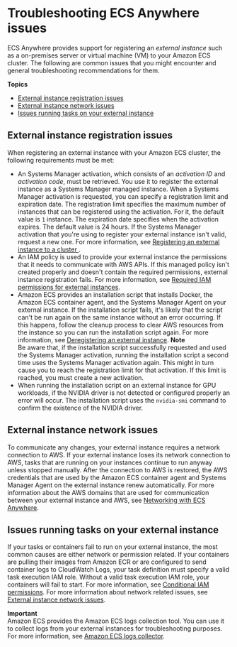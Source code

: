 # Troubleshooting ECS Anywhere issues<a name="ecs-anywhere-troubleshooting"></a>

ECS Anywhere provides support for registering an *external instance* such as a on\-premises server or virtual machine \(VM\) to your Amazon ECS cluster\. The following are common issues that you might encounter and general troubleshooting recommendations for them\.

**Topics**
+ [External instance registration issues](#ecs-anywhere-troubleshooting-registration)
+ [External instance network issues](#ecs-anywhere-troubleshooting-networking)
+ [Issues running tasks on your external instance](#ecs-anywhere-troubleshooting-runtask)

## External instance registration issues<a name="ecs-anywhere-troubleshooting-registration"></a>

When registering an external instance with your Amazon ECS cluster, the following requirements must be met:
+ An Systems Manager activation, which consists of an *activation ID* and *activation code*, must be retrieved\. You use it to register the external instance as a Systems Manager managed instance\. When a Systems Manager activation is requested, you can specify a registration limit and expiration date\. The registration limit specifies the maximum number of instances that can be registered using the activation\. For it, the default value is `1` instance\. The expiration date specifies when the activation expires\. The default value is 24 hours\. If the Systems Manager activation that you're using to register your external instance isn't valid, request a new one\. For more information, see [Registering an external instance to a cluster ](ecs-anywhere-registration.md)\.
+ An IAM policy is used to provide your external instance the permissions that it needs to communicate with AWS APIs\. If this managed policy isn't created properly and doesn't contain the required permissions, external instance registration fails\. For more information, see [Required IAM permissions for external instances](ecs-anywhere-iam.md#ecs-anywhere-iam-required)\.
+ Amazon ECS provides an installation script that installs Docker, the Amazon ECS container agent, and the Systems Manager Agent on your external instance\. If the installation script fails, it's likely that the script can't be run again on the same instance without an error occurring\. If this happens, follow the cleanup process to clear AWS resources from the instance so you can run the installation script again\. For more information, see [Deregistering an external instance](ecs-anywhere-deregistration.md)\.
**Note**  
Be aware that, if the installation script successfully requested and used the Systems Manager activation, running the installation script a second time uses the Systems Manager activation again\. This might in turn cause you to reach the registration limit for that activation\. If this limit is reached, you must create a new activation\.
+ When running the installation script on an external instance for GPU workloads, if the NVIDIA driver is not detected or configured properly an error will occur\. The installation script uses the `nvidia-smi` command to confirm the existence of the NVIDIA driver\.

## External instance network issues<a name="ecs-anywhere-troubleshooting-networking"></a>

To communicate any changes, your external instance requires a network connection to AWS\. If your external instance loses its network connection to AWS, tasks that are running on your instances continue to run anyway unless stopped manually\. After the connection to AWS is restored, the AWS credentials that are used by the Amazon ECS container agent and Systems Manager Agent on the external instance renew automatically\. For more information about the AWS domains that are used for communication between your external instance and AWS, see [Networking with ECS Anywhere](ecs-anywhere.md#ecs-anywhere-networking)\.

## Issues running tasks on your external instance<a name="ecs-anywhere-troubleshooting-runtask"></a>

If your tasks or containers fail to run on your external instance, the most common causes are either network or permission related\. If your containers are pulling their images from Amazon ECR or are configured to send container logs to CloudWatch Logs, your task definition must specify a valid task execution IAM role\. Without a valid task execution IAM role, your containers will fail to start\. For more information, see [Conditional IAM permissions](ecs-anywhere-iam.md#ecs-anywhere-iam-conditional)\. For more information about network related issues, see [External instance network issues](#ecs-anywhere-troubleshooting-networking)\.

**Important**  
Amazon ECS provides the Amazon ECS logs collection tool\. You can use it to collect logs from your external instances for troubleshooting purposes\. For more information, see [Amazon ECS logs collector](ecs-logs-collector.md)\.